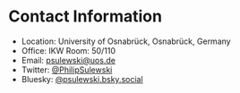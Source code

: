 # Contact Information

- Location: University of Osnabrück, Osnabrück, Germany
- Office: IKW Room: 50/110
- Email: [psulewski@uos.de](mailto:psulewski@uos.de)
- Twitter: [@PhilipSulewski](https://twitter.com/PhilipSulewski)
- Bluesky: [@psulewski.bsky.social](https://bsky.app/profile/psulewski.bsky.social)